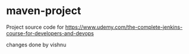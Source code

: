 # maven-project
Project source code for https://www.udemy.com/the-complete-jenkins-course-for-developers-and-devops

changes done by vishnu
